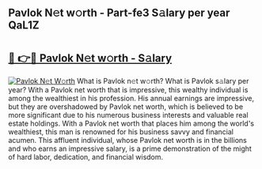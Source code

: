 ## Pavlok N𝚎t w𝚘rth - Part-fe3 S𝚊lary per year QaL1Z

# <h2><a href="http://gc1hvue.nevu.top/?p=Pavlok">🔗 👉🔴 Pavlok N𝚎t w𝚘rth - S𝚊lary</a></h2>

[![Pavlok N𝚎t W𝚘rth](https://i.imgur.com/Oavwk0R.jpeg)](http://gc1hvue.nevu.top/?p=Pavlok)
What is Pavlok n𝚎t w𝚘rth? What is Pavlok s𝚊lary per year?
With a Pavlok net worth that is impressive, this wealthy individual is among the wealthiest in his profession. His annual earnings are impressive, but they are overshadowed by Pavlok net worth, which is believed to be more significant due to his numerous business interests and valuable real estate holdings. With a Pavlok net worth that places him among the world's wealthiest, this man is renowned for his business savvy and financial acumen. This affluent individual, whose Pavlok net worth is in the billions and who earns an impressive salary, is a prime demonstration of the might of hard labor, dedication, and financial wisdom.
